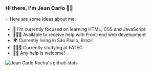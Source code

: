 ### Hi there, I'm Jean Carlo 👋🏻

💡 Here are some ideas about me:

- 🎯 I’m currently focused on learning HTML, CSS and JavaScript
- 🙋🏻‍♂️ Available to receive help with Front-end web development
- 🌍 Currently living in São Paulo, Brazil
- 👨🏻‍🎓 Currently studying at FATEC
- 🤝🏻 Any help is welcome!

![Jean Carlo Rocha's github stats](https://github-readme-stats.vercel.app/api?username=jjeancarllo&show_icons=true&theme=algolia)

